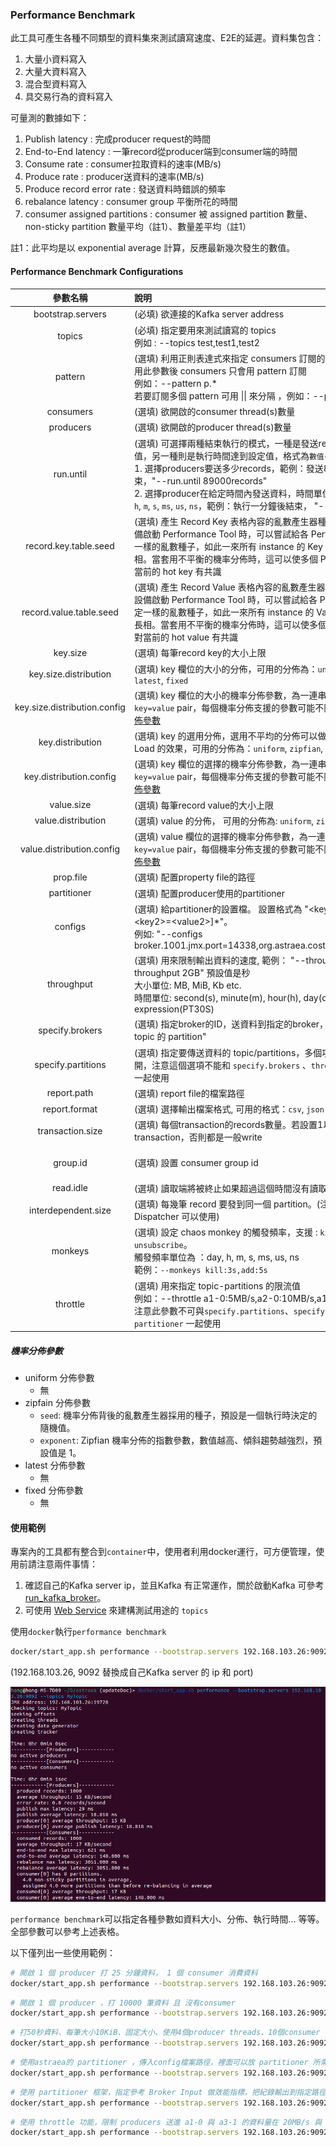 ### Performance Benchmark

此工具可產生各種不同類型的資料集來測試讀寫速度、E2E的延遲。資料集包含：

1. 大量小資料寫入
2. 大量大資料寫入
3. 混合型資料寫入
4. 具交易行為的資料寫入

可量測的數據如下：

1. Publish latency : 完成producer request的時間
2. End-to-End latency : 一筆record從producer端到consumer端的時間
3. Consume rate : consumer拉取資料的速率(MB/s)
4. Produce rate : producer送資料的速率(MB/s)
5. Produce record error rate : 發送資料時錯誤的頻率
6. rebalance latency : consumer group 平衡所花的時間
7. consumer assigned partitions : consumer 被 assigned partition 數量、non-sticky partition 數量平均（註1）、數量差平均（註1）

註1：此平均是以 exponential average 計算，反應最新幾次發生的數值。

#### Performance Benchmark Configurations

|             參數名稱             | 說明                                                                                                                                                                                                                                                                    |           預設值            |
|:----------------------------:|:----------------------------------------------------------------------------------------------------------------------------------------------------------------------------------------------------------------------------------------------------------------------|:------------------------:|
|      bootstrap.servers       | (必填) 欲連接的Kafka server address                                                                                                                                                                                                                                         |            無             |
|            topics            | (必填) 指定要用來測試讀寫的 topics <br />例如 : --topics test,test1,test2                                                                                                                                                                                                           |            無             |
|           pattern            | (選填) 利用正則表達式來指定 consumers 訂閱的 pattern topics，使用此參數後 consumers 只會用 pattern 訂閱<br />例如：--pattern p.*<br />若要訂閱多個 pattern 可用 &vert;&vert; 來分隔 ，例如：--pattern a.&vert;&vert;test.                                                                                          |            無             |
|          consumers           | (選填) 欲開啟的consumer thread(s)數量                                                                                                                                                                                                                                         |            1             |
|          producers           | (選填) 欲開啟的producer thread(s)數量                                                                                                                                                                                                                                         |            1             |
|          run.until           | (選填) 可選擇兩種結束執行的模式，一種是發送records數量達到設定值，另一種則是執行時間達到設定值，格式為`數值`+`單位`<br />1. 選擇producers要送多少records，範例：發送89000 records 後結束，"--run.until 89000records"<br />2. 選擇producer在給定時間內發送資料，時間單位可以選擇`days`, `day`, `h`, `m`, `s`, `ms`, `us`, `ns`，範例：執行一分鐘後結束， "--run.until 1m"。 |       1000records        |
|    record.key.table.seed     | (選填) 產生 Record Key 表格內容的亂數產生器種子，當嘗試於多臺設備啟動 Performance Tool 時，可以嘗試給各 Performance Tools 設定一樣的亂數種子，如此一來所有 instance 的 Key Table 會是一樣的長相。當套用不平衡的機率分佈時，這可以使多個 Performance Tool 對當前的 hot key 有共識                                                                            |           隨機值            |
|   record.value.table.seed    | (選填) 產生 Record Value 表格內容的亂數產生器種子，當嘗試於多臺設備啟動 Performance Tool 時，可以嘗試給各 Performance Tools 設定一樣的亂數種子，如此一來所有 instance 的 Value Table 會是一樣的長相。當套用不平衡的機率分佈時，這可以使多個 Performance Tool 對當前的 hot value 有共識                                                                      |           隨機值            |
|           key.size           | (選填) 每筆record key的大小上限                                                                                                                                                                                                                                                |          4Byte           |
|    key.size.distribution     | (選填) key 欄位的大小的分佈，可用的分佈為：`uniform`, `zipfian`, `latest`, `fixed`                                                                                                                                                                                                      |          fixed           |
| key.size.distribution.config | (選填) key 欄位的大小的機率分佈參數，為一連串以逗號相隔的 `key=value` pair，每個機率分佈支援的參數可能不同，可以參考 [機率分佈參數](#機率分佈參數)                                                                                                                                                                              |          fixed           |
|       key.distribution       | (選填) key 的選用分佈，選用不平均的分佈可以做到 Hotspot 或 Skew Load 的效果，可用的分佈為：`uniform`, `zipfian`, `latest`, `fixed`                                                                                                                                                                    |         uniform          |
|   key.distribution.config    | (選填) key 欄位的選擇的機率分佈參數，為一連串以逗號相隔的 `key=value` pair，每個機率分佈支援的參數可能不同，可以參考 [機率分佈參數](#機率分佈參數)                                                                                                                                                                              |          fixed           |
|          value.size          | (選填) 每筆record value的大小上限                                                                                                                                                                                                                                              |           1KiB           |
|      value.distribution      | (選填) value 的分佈， 可用的分佈為: `uniform`, `zipfian`, `latest`, `fixed`                                                                                                                                                                                                       |         uniform          |
|  value.distribution.config   | (選填) value 欄位的選擇的機率分佈參數，為一連串以逗號相隔的 `key=value` pair，每個機率分佈支援的參數可能不同，可以參考 [機率分佈參數](#機率分佈參數)                                                                                                                                                                            |          fixed           |
|          prop.file           | (選填) 配置property file的路徑                                                                                                                                                                                                                                               |           none           |
|         partitioner          | (選填) 配置producer使用的partitioner                                                                                                                                                                                                                                         |           none           |
|           configs            | (選填) 給partitioner的設置檔。 設置格式為 "\<key1\>=\<value1\>[,\<key2\>=\<value2\>]*"。 <br />例如: "--configs broker.1001.jmx.port=14338,org.astraea.cost.ThroughputCost=1"                                                                                                         |           none           |
|          throughput          | (選填) 用來限制輸出資料的速度, 範例： "--throughput 2MiB/m", "--throughput 2GB" 預設值是秒 <br/>大小單位: MB, MiB, Kb etc. <br />時間單位: second(s), minute(m), hour(h), day(d) or PT expression(PT30S)                                                                                           |      500 GiB/second      |
|       specify.brokers        | (選填) 指定broker的ID，送資料到指定的broker，若 broker 上有 "目標 topic 的 partition"                                                                                                                                                                                                     |           none           |
|      specify.partitions      | (選填) 指定要傳送資料的 topic/partitions，多個項目之間可以用逗號隔開，注意這個選項不能和 `specify.brokers` 、`throttle` 或 `partitioner` 一起使用                                                                                                                                                             |           none           |
|         report.path          | (選填) report file的檔案路徑                                                                                                                                                                                                                                                 |           none           |
|        report.format         | (選填) 選擇輸出檔案格式, 可用的格式：`csv`, `json`                                                                                                                                                                                                                                    |           csv            |
|       transaction.size       | (選填) 每個transaction的records數量。若設置1以上，會使用transaction，否則都是一般write                                                                                                                                                                                                        |            1             |
|           group.id           | (選填) 設置 consumer group id                                                                                                                                                                                                                                             | groupId-{Time in millis} |
|          read.idle           | (選填) 讀取端將被終止如果超過這個時間沒有讀取到新的資料                                                                                                                                                                                                                                         |            2秒            |
|     interdependent.size      | (選填) 每幾筆 record 要發到同一個 partition。(注意：只有 Astraea Dispatcher 可以使用)                                                                                                                                                                                                      |            1             |
|           monkeys            | (選填) 設定 chaos monkey 的觸發頻率，支援 : `kill`, `add`, `unsubscribe`。<br />觸發頻率單位為 ：day, h, m, s, ms, us, ns<br />範例：`--monkeys kill:3s,add:5s`                                                                                                                               |           none           |
|           throttle           | (選填) 用來指定 topic-partitions 的限流值<br />例如：--throttle a1-0:5MB/s,a2-0:10MB/s,a10-4:30MB/s<br />注意此參數不可與`specify.partitions`、`specify.brokers` 或`partitioner` 一起使用                                                                                                        |           none           |

##### 機率分佈參數

* uniform 分佈參數
  * 無
* zipfain 分佈參數
    * `seed`: 機率分佈背後的亂數產生器採用的種子，預設是一個執行時決定的隨機值。
    * `exponent`: Zipfian 機率分佈的指數參數，數值越高、傾斜趨勢越強烈，預設值是 1。
* latest 分佈參數
    * 無
* fixed 分佈參數
    * 無

#### 使用範例

專案內的工具都有整合到`container`中，使用者利用docker運行，可方便管理，使用前請注意兩件事情：

1. 確認自己的Kafka server ip，並且Kafka 有正常運作，關於啟動Kafka 可參考 [run_kafka_broker](run_kafka_broker.md)。
2. 可使用 [Web Service](web_server/README.md) 來建構測試用途的 `topics`

使用`docker`執行`performance benchmark`

```bash 
docker/start_app.sh performance --bootstrap.servers 192.168.103.26:9092 --topics MyTopic
```

(192.168.103.26, 9092 替換成自己Kafka server 的 ip 和 port)

![performance_tool_demo](pictures/performance_tool_demo.png)

`performance benchmark`可以指定各種參數如資料大小、分佈、執行時間... 等等。全部參數可以參考上述表格。

以下僅列出一些使用範例：

```bash
# 開啟 1 個 producer 打 25 分鐘資料， 1 個 consumer 消費資料
docker/start_app.sh performance --bootstrap.servers 192.168.103.26:9092 --topics MyTopic --run.until 25m
```

```bash
# 開啟 1 個 producer ，打 10000 筆資料 且 沒有consumer
docker/start_app.sh performance --bootstrap.servers 192.168.103.26:9092 --topics MyTopic --run.until 10000records --consumers 0
```

```bash
# 打50秒資料、每筆大小10KiB、固定大小、使用4個producer threads、10個consumer threads，指定topic名稱，producer送資料前使用 lz4 壓縮演算法
docker/start_app.sh performance --bootstrap.servers 192.168.103.26:9092 --topics MyTopic --value.size 10KiB --value.distribution fixed --run.until 50s --producers 4 --consumers 10 --topics MyTopic --configs compression.type=lz4
```

```bash
# 使用astraea的 partitioner ，傳入config檔案路徑，裡面可以放 partitioner 所需的參數，如jmx port等
docker/start_app.sh performance --bootstrap.servers 192.168.103.26:9092 --topics MyTopic --partitioner org.astraea.common.partitioner.StrictCostDispatcher --prop.file ./config
```

```bash
# 使用 partitioner 框架，指定參考 Broker Input 做效能指標，把紀錄輸出到指定路徑。
docker/start_app.sh performance --bootstrap.servers 192.168.103.26:9092 --topics MyTopic --partitioner org.astraea.common.partitioner.StrictCostDispatcher --configs org.astraea.common.cost.BrokerInputCost=1 --prop.file ./config --report.path ~/report
```

```bash
# 使用 throttle 功能，限制 producers 送進 a1-0 與 a3-1 的資料量在 20MB/s 與 10MB/s 內
docker/start_app.sh performance --bootstrap.servers 192.168.103.26:9092 --topics a1,a2,a3 --producers 5 --consumers 0 --throttle a1-0:20MB/s,a3-1:10MB/s --run.until 5m
```

